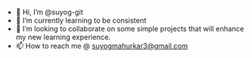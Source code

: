 - 👋 Hi, I’m @suyog-git
- 🌱 I’m currently learning to be consistent
- 💞️ I’m looking to collaborate on some simple projects that will enhance my new learning experience.
- 📫 How to reach me @ suyogmahurkar3@gmail.com

<!---
suyog-git/suyog-git is a ✨ special ✨ repository because its `README.md` (this file) appears on your GitHub profile.
You can click the Preview link to take a look at your changes.
--->
